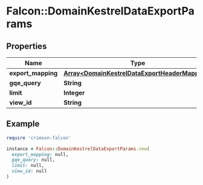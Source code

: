 # Falcon::DomainKestrelDataExportParams

## Properties

| Name | Type | Description | Notes |
| ---- | ---- | ----------- | ----- |
| **export_mapping** | [**Array&lt;DomainKestrelDataExportHeaderMapping&gt;**](DomainKestrelDataExportHeaderMapping.md) |  |  |
| **gqe_query** | **String** |  |  |
| **limit** | **Integer** |  | [optional] |
| **view_id** | **String** |  |  |

## Example

```ruby
require 'crimson-falcon'

instance = Falcon::DomainKestrelDataExportParams.new(
  export_mapping: null,
  gqe_query: null,
  limit: null,
  view_id: null
)
```

